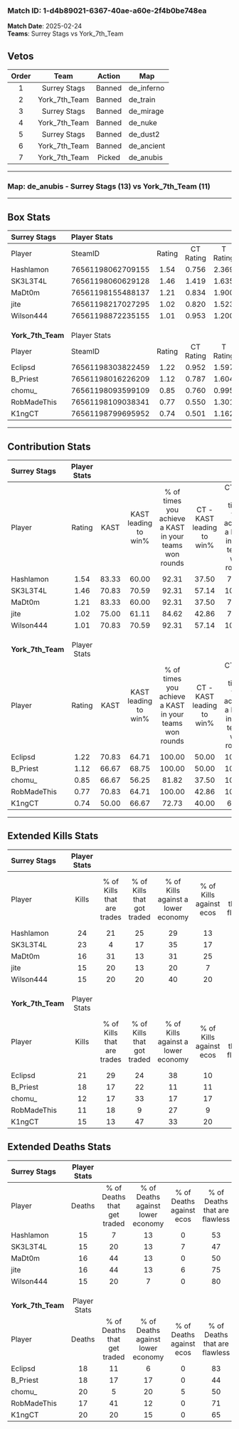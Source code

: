 ### Match ID: 1-d4b89021-6367-40ae-a60e-2f4b0be748ea  
**Match Date**: 2025-02-24  
**Teams**: Surrey Stags vs York_7th_Team  

## Vetos  

| Order | Team | Action | Map |
| :---: | :--: | :----: | --- |
| 1 | Surrey Stags | Banned | de_inferno |
| 2 | York_7th_Team | Banned | de_train |
| 3 | Surrey Stags | Banned | de_mirage |
| 4 | York_7th_Team | Banned | de_nuke |
| 5 | Surrey Stags | Banned | de_dust2 |
| 6 | York_7th_Team | Banned | de_ancient |
| 7 | York_7th_Team | Picked | de_anubis |

---  

### **Map**: de_anubis - Surrey Stags (13) vs York_7th_Team (11)  
---  

## Box Stats  

| **Surrey Stags**  | Player Stats      |        |           |          |       |       |       |         |        |      |     |
| :- | :- | :-: | :-: | :-: | :-: | :-: | :-: | :-: | :-: | :-: | :-: |
| Player            | SteamID           | Rating | CT Rating | T Rating | KAST  |  ADR  | Kills | Assists | Deaths | K/D  | HS% |
| Hashlamon         | 76561198062709155 |  1.54  |   0.756   |  2.369   | 83.33 | 100.9 |  24   |    4    |   15   | 1.60 | 83  |
| SK3L3T4L          | 76561198060629128 |  1.46  |   1.419   |  1.635   | 70.83 | 110.3 |  23   |    7    |   15   | 1.53 | 60  |
| MaDt0m            | 76561198155488137 |  1.21  |   0.834   |  1.900   | 83.33 | 87.3  |  16   |   10    |   16   | 1.00 | 43  |
| jite              | 76561198217027295 |  1.02  |   0.820   |  1.523   | 75.00 | 66.7  |  15   |    2    |   16   | 0.94 | 20  |
| Wilson444         | 76561198872235155 |  1.01  |   0.953   |  1.200   | 70.83 | 62.4  |  15   |    6    |   15   | 1.00 | 60  |
|                   |                   |        |           |          |       |       |       |         |        |      |     |
|                   |                   |        |           |          |       |       |       |         |        |      |     |
|                   |                   |        |           |          |       |       |       |         |        |      |     |
| **York_7th_Team** | Player Stats      |        |           |          |       |       |       |         |        |      |     |
| Player            | SteamID           | Rating | CT Rating | T Rating | KAST  |  ADR  | Kills | Assists | Deaths | K/D  | HS% |
| Eclipsd           | 76561198303822459 |  1.22  |   0.952   |  1.597   | 70.83 | 85.2  |  21   |    3    |   18   | 1.17 | 47  |
| B_Priest          | 76561198016226209 |  1.12  |   0.787   |  1.604   | 66.67 | 84.3  |  18   |   12    |   18   | 1.00 | 33  |
| chomu_            | 76561198093599109 |  0.85  |   0.760   |  0.995   | 66.67 | 84.9  |  12   |   11    |   20   | 0.60 | 41  |
| RobMadeThis       | 76561198109038341 |  0.77  |   0.550   |  1.301   | 70.83 | 48.9  |  11   |    4    |   17   | 0.65 |  9  |
| K1ngCT            | 76561198799695952 |  0.74  |   0.501   |  1.162   | 50.00 | 64.9  |  15   |    3    |   20   | 0.75 | 60  |
---  

## Contribution Stats  

| **Surrey Stags**  | Player Stats |       |                      |                                                        |                           |                                                             |                          |                                                            |
| :- | :-: | :-: | :-: | :-: | :-: | :-: | :-: | :-: |
| Player            |    Rating    | KAST  | KAST leading to win% | % of times you achieve a KAST in your teams won rounds | CT - KAST leading to win% | CT - % of times you achieve a KAST in your teams won rounds | T - KAST leading to win% | T - % of times you achieve a KAST in your teams won rounds |
| Hashlamon         |     1.54     | 83.33 |        60.00         |                         92.31                          |           37.50           |                            75.00                            |          75.00           |                           100.00                           |
| SK3L3T4L          |     1.46     | 70.83 |        70.59         |                         92.31                          |           57.14           |                           100.00                            |          80.00           |                           88.89                            |
| MaDt0m            |     1.21     | 83.33 |        60.00         |                         92.31                          |           37.50           |                            75.00                            |          75.00           |                           100.00                           |
| jite              |     1.02     | 75.00 |        61.11         |                         84.62                          |           42.86           |                            75.00                            |          72.73           |                           88.89                            |
| Wilson444         |     1.01     | 70.83 |        70.59         |                         92.31                          |           57.14           |                           100.00                            |          80.00           |                           88.89                            |
|                   |              |       |                      |                                                        |                           |                                                             |                          |                                                            |
|                   |              |       |                      |                                                        |                           |                                                             |                          |                                                            |
|                   |              |       |                      |                                                        |                           |                                                             |                          |                                                            |
| **York_7th_Team** | Player Stats |       |                      |                                                        |                           |                                                             |                          |                                                            |
| Player            |    Rating    | KAST  | KAST leading to win% | % of times you achieve a KAST in your teams won rounds | CT - KAST leading to win% | CT - % of times you achieve a KAST in your teams won rounds | T - KAST leading to win% | T - % of times you achieve a KAST in your teams won rounds |
| Eclipsd           |     1.22     | 70.83 |        64.71         |                         100.00                         |           50.00           |                           100.00                            |          72.73           |                           100.00                           |
| B_Priest          |     1.12     | 66.67 |        68.75         |                         100.00                         |           50.00           |                           100.00                            |          80.00           |                           100.00                           |
| chomu_            |     0.85     | 66.67 |        56.25         |                         81.82                          |           37.50           |                           100.00                            |          75.00           |                           75.00                            |
| RobMadeThis       |     0.77     | 70.83 |        64.71         |                         100.00                         |           42.86           |                           100.00                            |          80.00           |                           100.00                           |
| K1ngCT            |     0.74     | 50.00 |        66.67         |                         72.73                          |           40.00           |                            66.67                            |          85.71           |                           75.00                            |
---  

## Extended Kills Stats  

| **Surrey Stags**  | Player Stats |                            |                            |                                    |                         |                              |                                 |                                       |                    |           |
| :- | :-: | :-: | :-: | :-: | :-: | :-: | :-: | :-: | :-: | :-: |
| Player            |    Kills     | % of Kills that are trades | % of Kills that got traded | % of Kills against a lower economy | % of Kills against ecos | % of Kills that are flawless | % of Kills that are close duels | % of Kills that are assisted by flash | Pistol Round Kills | AWP Kills |
| Hashlamon         |      24      |             21             |             25             |                 29                 |           13            |              54              |               13                |                   4                   |         0          |     1     |
| SK3L3T4L          |      23      |             4              |             17             |                 35                 |           17            |              61              |               13                |                   9                   |         0          |     3     |
| MaDt0m            |      16      |             31             |             13             |                 31                 |           25            |              69              |                6                |                   6                   |         0          |     1     |
| jite              |      15      |             20             |             13             |                 20                 |            7            |              60              |               20                |                   0                   |         6          |     0     |
| Wilson444         |      15      |             20             |             20             |                 40                 |           20            |              73              |                0                |                   0                   |         1          |     3     |
|                   |              |                            |                            |                                    |                         |                              |                                 |                                       |                    |           |
|                   |              |                            |                            |                                    |                         |                              |                                 |                                       |                    |           |
|                   |              |                            |                            |                                    |                         |                              |                                 |                                       |                    |           |
| **York_7th_Team** | Player Stats |                            |                            |                                    |                         |                              |                                 |                                       |                    |           |
| Player            |    Kills     | % of Kills that are trades | % of Kills that got traded | % of Kills against a lower economy | % of Kills against ecos | % of Kills that are flawless | % of Kills that are close duels | % of Kills that are assisted by flash | Pistol Round Kills | AWP Kills |
| Eclipsd           |      21      |             29             |             24             |                 38                 |           10            |              71              |               10                |                   0                   |         0          |     2     |
| B_Priest          |      18      |             17             |             22             |                 11                 |           11            |              61              |                6                |                   0                   |         0          |     4     |
| chomu_            |      12      |             17             |             33             |                 17                 |           17            |              50              |                8                |                   0                   |         0          |     1     |
| RobMadeThis       |      11      |             18             |             9              |                 27                 |            9            |              64              |                0                |                   0                   |         1          |     0     |
| K1ngCT            |      15      |             13             |             47             |                 33                 |           20            |              53              |                7                |                   0                   |         2          |     2     |
## Extended Deaths Stats  

| **Surrey Stags**  | Player Stats |                             |                                   |                          |                               |                            |                           |               |
| :- | :-: | :-: | :-: | :-: | :-: | :-: | :-: | :-: |
| Player            |    Deaths    | % of Deaths that get traded | % of Deaths against lower economy | % of Deaths against ecos | % of Deaths that are flawless | % of Deaths that are close | % of Deaths while blinded | Deaths to AWP |
| Hashlamon         |      15      |              7              |                13                 |            0             |              53               |             7              |             0             |       1       |
| SK3L3T4L          |      15      |             20              |                13                 |            7             |              47               |             7              |             0             |       0       |
| MaDt0m            |      16      |             44              |                13                 |            0             |              50               |             6              |             0             |       1       |
| jite              |      16      |             44              |                13                 |            6             |              75               |             6              |             0             |       1       |
| Wilson444         |      15      |             20              |                 7                 |            0             |              80               |             7              |             0             |       0       |
|                   |              |                             |                                   |                          |                               |                            |                           |               |
|                   |              |                             |                                   |                          |                               |                            |                           |               |
|                   |              |                             |                                   |                          |                               |                            |                           |               |
| **York_7th_Team** | Player Stats |                             |                                   |                          |                               |                            |                           |               |
| Player            |    Deaths    | % of Deaths that get traded | % of Deaths against lower economy | % of Deaths against ecos | % of Deaths that are flawless | % of Deaths that are close | % of Deaths while blinded | Deaths to AWP |
| Eclipsd           |      18      |             11              |                 6                 |            0             |              83               |             0              |             6             |       2       |
| B_Priest          |      18      |             17              |                17                 |            0             |              44               |             11             |            11             |       1       |
| chomu_            |      20      |              5              |                20                 |            5             |              50               |             25             |             0             |       0       |
| RobMadeThis       |      17      |             41              |                12                 |            0             |              71               |             0              |             0             |       1       |
| K1ngCT            |      20      |             20              |                15                 |            0             |              65               |             15             |             5             |       3       |
